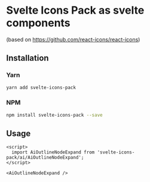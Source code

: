 # Svelte Icons Pack as svelte components
(based on https://github.com/react-icons/react-icons)


## Installation

### Yarn
```bash
yarn add svelte-icons-pack
```

### NPM
```bash
npm install svelte-icons-pack --save
```

## Usage

```svelte
<script>
  import AiOutlineNodeExpand from 'svelte-icons-pack/ai/AiOutlineNodeExpand';
</script>

<AiOutlineNodeExpand />
```
